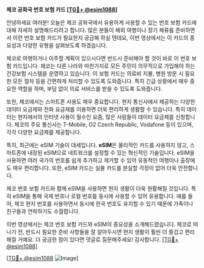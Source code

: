 **체코 공화국 번호 보험 카드 [[TG💪+ @esim1088](https://t.me/s/esim1088)]**

안녕하세요 여러분! 오늘은 체코 공화국에서 유용하게 사용할 수 있는 번호 보험 카드에 대해 자세히 설명해드리려고 합니다. 많은 분들이 해외 여행이나 장기 체류를 준비하면서 이런 번호 보험 카드가 필요한지 궁금해 하실 텐데요, 이번 영상에서는 이 카드의 중요성과 다양한 유형을 살펴보도록 하겠습니다.

체코로 여행하거나 이주할 계획이 있으시다면 반드시 준비해야 할 것이 바로 이 번호 보험 카드입니다. 체코는 다른 나라와 마찬가지로 모든 주민이 의무적으로 가입해야 하는 건강보험 시스템을 운영하고 있습니다. 이 보험 카드는 의료비 지불, 병원 방문 시 필요한 모든 절차 등을 간편하게 처리할 수 있도록 도와줍니다. 특히 긴급 상황에서 매우 중요한 역할을 하며, 부담 없이 의료 서비스를 받을 수 있도록 도와줍니다.

또한, 체코에서는 스마트폰 사용도 매우 중요합니다. 현지 통신사에서 제공하는 다양한 데이터 요금제와 전화 요금제를 이용하면 더욱 편리하게 생활할 수 있습니다. 특히 데이터는 현지에서의 인터넷 사용이 필수인 요즘, 많은 사람들이 데이터 요금제를 신청합니다. 체코의 주요 통신사는 T-Mobile, O2 Czech Republic, Vodafone 등이 있으며, 각각 다양한 요금제를 제공합니다.

특히, 최근에는 eSIM 기술이 대세입니다. **eSIM**은 물리적인 카드를 사용하지 않고, 스마트폰에 내장된 eSIM으로 네트워크를 설정할 수 있는 혁신적인 기술입니다. eSIM을 사용하면 여러 국가의 번호를 쉽게 추가하고 제거할 수 있어 유동적인 여행이나 출장에도 매우 편리합니다. 또한, eSIM 카드는 실물 카드를 분실할 걱정이 없어 더욱 안전합니다.

체코 번호 보험 카드와 함께 eSIM을 사용하면 현지 생활이 더욱 원활해질 것입니다. 특히 eSIM을 통해 국제 번호나 로컬 번호를 동시에 사용할 수 있어 유용합니다. 예를 들어, 체코 현지 번호를 사용하면서 동시에 한국 번호도 유지할 수 있기 때문에 가족이나 친구들과 연락하기도 수월합니다.

이번 영상에서는 체코 번호 보험 카드와 eSIM의 중요성을 소개해드렸습니다. 체코로 떠나기 전, 반드시 필요한 준비 사항들을 잘 알아두시면 현지 생활이 훨씬 더 즐겁고 편리해질 거예요. 더 궁금한 점이 있다면 댓글로 질문해주세요! 감사합니다. [[TG💪+ @esim1088](https://t.me/s/esim1088)]

[[TG💪+ @esim1088](https://t.me/s/esim1088) ![Image](https://i.postimg.cc/Y0z9fWf4/image.png)]